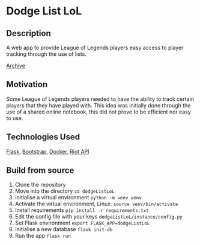 # Dodge List LoL
## Description
A web app to provide League of Legends players easy access to player tracking through the use of lists.

[Archive](https://web.archive.org/web/20221211205823/https://dodge.app.mickit.net/)

## Motivation
Some League of Legends players needed to have the ability to track certain players that they have played with. This idea was initially done through the use of a shared online notebook, this did not prove to be efficient nor easy to use.

## Technologies Used
[Flask](https://flask.palletsprojects.com),
[Bootstrap](https://getbootstrap.com),
[Docker](https://www.docker.com),
[Riot API](https://developer.riotgames.com/apis)

## Build from source
1. Clone the repository
2. Move into the directory `cd dodgeListLoL`
3. Initialise a virtual environment `python -m venv venv`
4. Activate the virtual environment, Linux: `source venv/bin/activate`
5. Install requirements `pip install -r requirements.txt`
6. Edit the config file with your keys `dodgeListLoL/instance/config.py`
7. Set Flask environment `export FLASK_APP=dodgeListLoL`
8. Initialise a new database `flask init-db`
9. Run the app `flask run`
